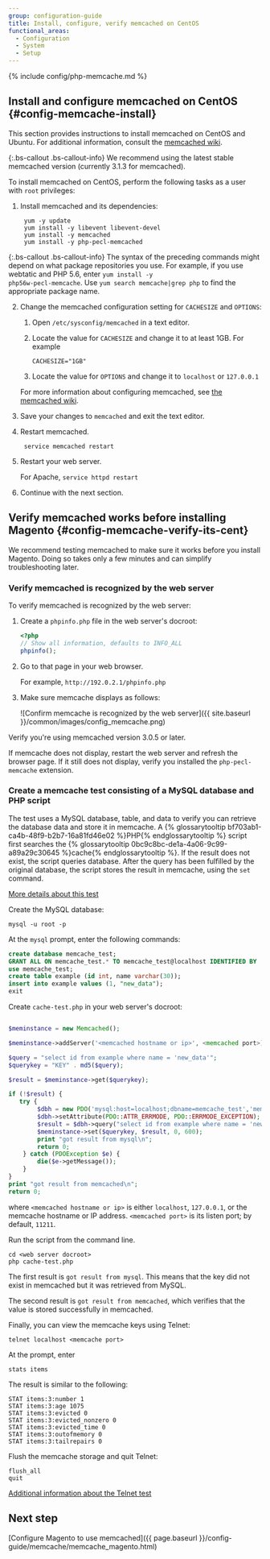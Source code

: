 ```yaml
---
group: configuration-guide
title: Install, configure, verify memcached on CentOS
functional_areas:
  - Configuration
  - System
  - Setup
---
```


{% include config/php-memcache.md %}

## Install and configure memcached on CentOS {#config-memcache-install}

This section provides instructions to install memcached on CentOS and Ubuntu. For additional information, consult the [memcached wiki](https://github.com/memcached/old-wiki).

{:.bs-callout .bs-callout-info}
We recommend using the latest stable memcached version (currently 3.1.3 for memcached).

To install memcached on CentOS, perform the following tasks as a user with `root` privileges:

1. Install memcached and its dependencies:

        yum -y update
        yum install -y libevent libevent-devel
        yum install -y memcached
        yum install -y php-pecl-memcached

{:.bs-callout .bs-callout-info}
The syntax of the preceding commands might depend on what package repositories you use. For example, if you use webtatic and PHP 5.6, enter <code>yum install -y php56w-pecl-memcache</code>. Use `yum search memcache|grep php` to find the appropriate package name.

2. Change the memcached configuration setting for `CACHESIZE` and `OPTIONS`:

    1. Open `/etc/sysconfig/memcached` in a text editor.
    1. Locate the value for `CACHESIZE` and change it to at least 1GB. For example

           CACHESIZE="1GB"

    1. Locate the value for `OPTIONS` and change it to `localhost` or `127.0.0.1`

    For more information about configuring memcached, see [the memcached wiki](https://code.google.com/p/memcached/wiki/NewConfiguringServer).

1. Save your changes to `memcached` and exit the text editor.
1. Restart memcached.

        service memcached restart

1. Restart your web server.

    For Apache, `service httpd restart`

1. Continue with the next section.

## Verify memcached works before installing Magento {#config-memcache-verify-its-cent}

We recommend testing memcached to make sure it works before you install Magento. Doing so takes only a few minutes and can simplify troubleshooting later.

### Verify memcached is recognized by the web server

To verify memcached is recognized by the web server:

1. Create a `phpinfo.php` file in the web server's docroot:

    ```php
    <?php
    // Show all information, defaults to INFO_ALL
    phpinfo();
    ```

1. Go to that page in your web browser.

    For example, `http://192.0.2.1/phpinfo.php`

1. Make sure memcache displays as follows:

   ![Confirm memcache is recognized by the web server]({{ site.baseurl }}/common/images/config_memcache.png)

  Verify you're using memcached version 3.0.5 or later.

  If memcache does not display, restart the web server and refresh the browser page. If it still does not display, verify you installed the `php-pecl-memcache` extension.

### Create a memcache test consisting of a MySQL database and PHP script

The test uses a MySQL database, table, and data to verify you can retrieve the database data and store it in memcache. A {% glossarytooltip bf703ab1-ca4b-48f9-b2b7-16a81fd46e02 %}PHP{% endglossarytooltip %} script first searches the {% glossarytooltip 0bc9c8bc-de1a-4a06-9c99-a89a29c30645 %}cache{% endglossarytooltip %}. If the result does not exist, the script queries database. After the query has been fulfilled by the original database, the script stores the result in memcache, using the `set` command.

[More details about this test](https://www.digitalocean.com/community/tutorials/how-to-install-and-use-memcache-on-ubuntu-12-04)

Create the MySQL database:

    mysql -u root -p

At the `mysql` prompt, enter the following commands:

```sql
create database memcache_test;
GRANT ALL ON memcache_test.* TO memcache_test@localhost IDENTIFIED BY 'memcache_test';
use memcache_test;
create table example (id int, name varchar(30));
insert into example values (1, "new_data");
exit
```

Create `cache-test.php` in your web server's docroot:

```php

$meminstance = new Memcached();

$meminstance->addServer('<memcached hostname or ip>', <memcached port>);

$query = "select id from example where name = 'new_data'";
$querykey = "KEY" . md5($query);

$result = $meminstance->get($querykey);

if (!$result) {
   try {
        $dbh = new PDO('mysql:host=localhost;dbname=memcache_test','memcache_test','memcache_test');
        $dbh->setAttribute(PDO::ATTR_ERRMODE, PDO::ERRMODE_EXCEPTION);
        $result = $dbh->query("select id from example where name = 'new_data'")->fetch();
        $meminstance->set($querykey, $result, 0, 600);
        print "got result from mysql\n";
        return 0;
    } catch (PDOException $e) {
        die($e->getMessage());
    }
}
print "got result from memcached\n";
return 0;
```

where `<memcached hostname or ip>` is either `localhost`, `127.0.0.1`, or the memcache hostname or IP address. `<memcached port>` is its listen port; by default, `11211`.

Run the script from the command line.

    cd <web server docroot>
    php cache-test.php

The first result is `got result from mysql`. This means that the key did not exist in memcached but it was retrieved from MySQL.

The second result is `got result from memcached`, which verifies that the value is stored successfully in memcached.

Finally, you can view the memcache keys using Telnet:

    telnet localhost <memcache port>

At the prompt, enter

    stats items

The result is similar to the following:

    STAT items:3:number 1
    STAT items:3:age 1075
    STAT items:3:evicted 0
    STAT items:3:evicted_nonzero 0
    STAT items:3:evicted_time 0
    STAT items:3:outofmemory 0
    STAT items:3:tailrepairs 0

Flush the memcache storage and quit Telnet:

    flush_all
    quit

[Additional information about the Telnet test](http://www.darkcoding.net/software/memcached-list-all-keys/)

## Next step

[Configure Magento to use memcached]({{ page.baseurl }}/config-guide/memcache/memcache_magento.html)
